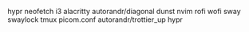 hypr
neofetch
i3
alacritty
autorandr/diagonal
dunst
nvim
rofi
wofi
sway
swaylock
tmux
picom.conf
autorandr/trottier_up
hypr
